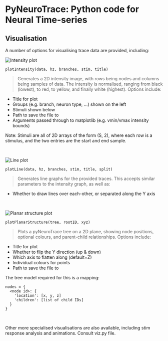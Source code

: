 # PyNeuroTrace: Python code for Neural Time-series

## Visualisation

A number of options for visualising trace data are provided, including:

![Intensity plot](https://padster.github.io/pyNeuroTrace/img/pyntIntensity.png)

`plotIntensity(data, hz, branches, stim, title)`
> Generates a 2D intensity image, with rows being nodes and columns being samples of data. The intensity is normalised, ranging from black (lowest), to red, to yellow, and finally white (highest). Options include:
* Title for plot
* Groups (e.g. branch, neuron type, ...) shown on the left
* Stimuli shown below
* Path to save the file to
* Arguments passed through to matplotlib (e.g. vmin/vmax intensity bounds)

Note: Stimuli are all of 2D arrays of the form (S, 2),
where each row is a stimulus, and the two entries are the start and end sample.

&nbsp;

![Line plot](https://padster.github.io/pyNeuroTrace/img/pyntLines.png)

`plotLine(data, hz, branches, stim, title, split)`
> Generates line graphs for the provided traces. This accepts similar parameters to the intensity graph, as well as:
* Whether to draw lines over each-other, or separated along the Y axis

&nbsp;

![Planar structure plot](https://padster.github.io/pyNeuroTrace/img/pyntPlanar.png)

`plotPlanarStructure(tree, rootID, xyz)`
> Plots a pyNeuroTrace tree on a 2D plane, showing node positions, optional colours, and parent-child relationships. Options include:
* Title for plot
* Whether to flip the Y direction (up & down)
* Which axis to flatten along (default=Z)
* Individual colours for points
* Path to save the file to

The tree model required for this is a mapping:

    nodes = {
      <node id>: {
        'location': [x, y, z]
        'children': [list of child IDs]
      }
    }

&nbsp;

Other more specialised visualisations are also available, including stim response analysis and animations. Consult viz.py file.
